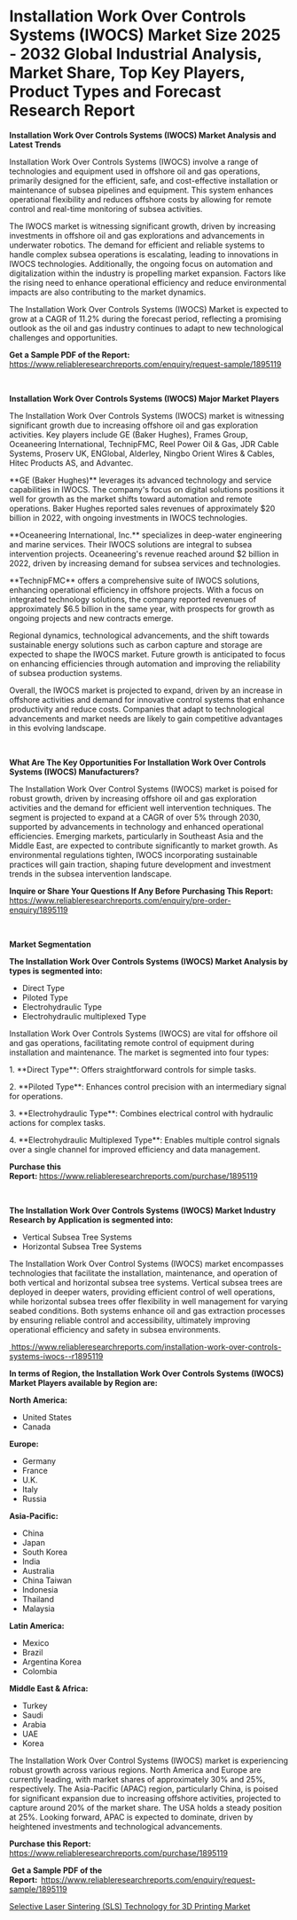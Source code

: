 <p><h1>Installation Work Over Controls Systems (IWOCS) Market Size 2025 - 2032 Global Industrial Analysis, Market Share, Top Key Players, Product Types and Forecast Research Report</h1></p><p><strong>Installation Work Over Controls Systems (IWOCS) Market Analysis and Latest Trends</strong></p>
<p><p>Installation Work Over Controls Systems (IWOCS) involve a range of technologies and equipment used in offshore oil and gas operations, primarily designed for the efficient, safe, and cost-effective installation or maintenance of subsea pipelines and equipment. This system enhances operational flexibility and reduces offshore costs by allowing for remote control and real-time monitoring of subsea activities.</p><p>The IWOCS market is witnessing significant growth, driven by increasing investments in offshore oil and gas explorations and advancements in underwater robotics. The demand for efficient and reliable systems to handle complex subsea operations is escalating, leading to innovations in IWOCS technologies. Additionally, the ongoing focus on automation and digitalization within the industry is propelling market expansion. Factors like the rising need to enhance operational efficiency and reduce environmental impacts are also contributing to the market dynamics.</p><p>The Installation Work Over Controls Systems (IWOCS) Market is expected to grow at a CAGR of 11.2% during the forecast period, reflecting a promising outlook as the oil and gas industry continues to adapt to new technological challenges and opportunities.</p></p>
<p><strong>Get a Sample PDF of the Report:&nbsp;</strong> <a href="https://www.reliableresearchreports.com/enquiry/request-sample/1895119?utm_campaign=38&utm_medium=2&utm_source=Github&utm_content=ia&utm_term=14012025&utm_id=installation-work-over-controls-systems-iwocs">https://www.reliableresearchreports.com/enquiry/request-sample/1895119</a></p>
<p>&nbsp;</p>
<p><strong>Installation Work Over Controls Systems (IWOCS) Major Market Players</strong></p>
<p><p>The Installation Work Over Controls Systems (IWOCS) market is witnessing significant growth due to increasing offshore oil and gas exploration activities. Key players include GE (Baker Hughes), Frames Group, Oceaneering International, TechnipFMC, Reel Power Oil & Gas, JDR Cable Systems, Proserv UK, ENGlobal, Alderley, Ningbo Orient Wires & Cables, Hitec Products AS, and Advantec.</p><p>**GE (Baker Hughes)** leverages its advanced technology and service capabilities in IWOCS. The company's focus on digital solutions positions it well for growth as the market shifts toward automation and remote operations. Baker Hughes reported sales revenues of approximately $20 billion in 2022, with ongoing investments in IWOCS technologies.</p><p>**Oceaneering International, Inc.** specializes in deep-water engineering and marine services. Their IWOCS solutions are integral to subsea intervention projects. Oceaneering's revenue reached around $2 billion in 2022, driven by increasing demand for subsea services and technologies.</p><p>**TechnipFMC** offers a comprehensive suite of IWOCS solutions, enhancing operational efficiency in offshore projects. With a focus on integrated technology solutions, the company reported revenues of approximately $6.5 billion in the same year, with prospects for growth as ongoing projects and new contracts emerge.</p><p>Regional dynamics, technological advancements, and the shift towards sustainable energy solutions such as carbon capture and storage are expected to shape the IWOCS market. Future growth is anticipated to focus on enhancing efficiencies through automation and improving the reliability of subsea production systems.</p><p>Overall, the IWOCS market is projected to expand, driven by an increase in offshore activities and demand for innovative control systems that enhance productivity and reduce costs. Companies that adapt to technological advancements and market needs are likely to gain competitive advantages in this evolving landscape.</p></p>
<p>&nbsp;</p>
<p><strong>What Are The Key Opportunities For Installation Work Over Controls Systems (IWOCS) Manufacturers?</strong></p>
<p><p>The Installation Work Over Control Systems (IWOCS) market is poised for robust growth, driven by increasing offshore oil and gas exploration activities and the demand for efficient well intervention techniques. The segment is projected to expand at a CAGR of over 5% through 2030, supported by advancements in technology and enhanced operational efficiencies. Emerging markets, particularly in Southeast Asia and the Middle East, are expected to contribute significantly to market growth. As environmental regulations tighten, IWOCS incorporating sustainable practices will gain traction, shaping future development and investment trends in the subsea intervention landscape.</p></p>
<p><strong>Inquire or Share Your Questions If Any Before Purchasing This Report:</strong> <a href="https://www.reliableresearchreports.com/enquiry/pre-order-enquiry/1895119?utm_campaign=38&utm_medium=2&utm_source=Github&utm_content=ia&utm_term=14012025&utm_id=installation-work-over-controls-systems-iwocs">https://www.reliableresearchreports.com/enquiry/pre-order-enquiry/1895119</a></p>
<p>&nbsp;</p>
<p><strong>Market Segmentation</strong></p>
<p><strong>The Installation Work Over Controls Systems (IWOCS) Market Analysis by types is segmented into:</strong></p>
<p><ul><li>Direct Type</li><li>Piloted Type</li><li>Electrohydraulic Type</li><li>Electrohydraulic multiplexed Type</li></ul></p>
<p><p>Installation Work Over Controls Systems (IWOCS) are vital for offshore oil and gas operations, facilitating remote control of equipment during installation and maintenance. The market is segmented into four types: </p><p>1. **Direct Type**: Offers straightforward controls for simple tasks.</p><p>2. **Piloted Type**: Enhances control precision with an intermediary signal for operations.</p><p>3. **Electrohydraulic Type**: Combines electrical control with hydraulic actions for complex tasks. </p><p>4. **Electrohydraulic Multiplexed Type**: Enables multiple control signals over a single channel for improved efficiency and data management.</p></p>
<p><strong>Purchase this Report:&nbsp;</strong><a href="https://www.reliableresearchreports.com/purchase/1895119?utm_campaign=38&utm_medium=2&utm_source=Github&utm_content=ia&utm_term=14012025&utm_id=installation-work-over-controls-systems-iwocs">https://www.reliableresearchreports.com/purchase/1895119</a></p>
<p>&nbsp;</p>
<p><strong>The Installation Work Over Controls Systems (IWOCS) Market Industry Research by Application is segmented into:</strong></p>
<p><ul><li>Vertical Subsea Tree Systems</li><li>Horizontal Subsea Tree Systems</li></ul></p>
<p><p>The Installation Work Over Control Systems (IWOCS) market encompasses technologies that facilitate the installation, maintenance, and operation of both vertical and horizontal subsea tree systems. Vertical subsea trees are deployed in deeper waters, providing efficient control of well operations, while horizontal subsea trees offer flexibility in well management for varying seabed conditions. Both systems enhance oil and gas extraction processes by ensuring reliable control and accessibility, ultimately improving operational efficiency and safety in subsea environments.</p></p>
<p><a href="https://www.reliableresearchreports.com/installation-work-over-controls-systems-iwocs--r1895119?utm_campaign=38&utm_medium=2&utm_source=Github&utm_content=ia&utm_term=14012025&utm_id=installation-work-over-controls-systems-iwocs">&nbsp;https://www.reliableresearchreports.com/installation-work-over-controls-systems-iwocs--r1895119</a></p>
<p><strong>In terms of Region, the Installation Work Over Controls Systems (IWOCS) Market Players available by Region are:</strong></p>
<p>
    <p> <strong> North America: </strong>
        <ul>
            <li>United States</li>
            <li>Canada</li>
        </ul>
        </p> 
    <p> <strong> Europe: </strong>
        <ul>
            <li>Germany</li>
            <li>France</li>
            <li>U.K.</li>
            <li>Italy</li>
            <li>Russia</li>
        </ul>
        </p> 
    <p> <strong> Asia-Pacific: </strong>
        <ul>
            <li>China</li>
            <li>Japan</li>
            <li>South Korea</li>
            <li>India</li>
            <li>Australia</li>
            <li>China Taiwan</li>
            <li>Indonesia</li>
            <li>Thailand</li>
            <li>Malaysia</li>
        </ul>
        </p> 
    <p> <strong> Latin America: </strong>
        <ul>
            <li>Mexico</li>
            <li>Brazil</li>
            <li>Argentina Korea</li>
            <li>Colombia</li>
        </ul>
        </p> 
    <p> <strong> Middle East & Africa: </strong>
        <ul>
            <li>Turkey</li>
            <li>Saudi</li>
            <li>Arabia</li>
            <li>UAE</li>
            <li>Korea</li>
        </ul>
    </p>
    </p>
<p><p>The Installation Work Over Control Systems (IWOCS) market is experiencing robust growth across various regions. North America and Europe are currently leading, with market shares of approximately 30% and 25%, respectively. The Asia-Pacific (APAC) region, particularly China, is poised for significant expansion due to increasing offshore activities, projected to capture around 20% of the market share. The USA holds a steady position at 25%. Looking forward, APAC is expected to dominate, driven by heightened investments and technological advancements.</p></p>
<p><strong>Purchase this Report: </strong><a href="https://www.reliableresearchreports.com/purchase/1895119?utm_campaign=38&utm_medium=2&utm_source=Github&utm_content=ia&utm_term=14012025&utm_id=installation-work-over-controls-systems-iwocs">https://www.reliableresearchreports.com/purchase/1895119</a></p>
<p>&nbsp;<strong>Get a Sample PDF of the Report:&nbsp;&nbsp;</strong><a href="https://www.reliableresearchreports.com/enquiry/request-sample/1895119?utm_campaign=38&utm_medium=2&utm_source=Github&utm_content=ia&utm_term=14012025&utm_id=installation-work-over-controls-systems-iwocs">https://www.reliableresearchreports.com/enquiry/request-sample/1895119</a></p>
<p><strong></strong></p>
<p><p><a href="https://github.com/hartsockdonnette82/Market-Research-Report-List-1/blob/main/selective-laser-sintering-sls-technology-for-3d-printing-market.md?utm_campaign=38&utm_medium=2&utm_source=Github&utm_content=ia&utm_term=14012025&utm_id=installation-work-over-controls-systems-iwocs">Selective Laser Sintering (SLS) Technology for 3D Printing Market</a></p></p>